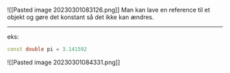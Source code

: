 ![[Pasted image 20230301083126.png]]
Man kan lave en reference til et objekt og gøre det konstant så det ikke kan ændres.



***
eks:
```cpp
const double pi = 3.141592
```

![[Pasted image 20230301084331.png]]